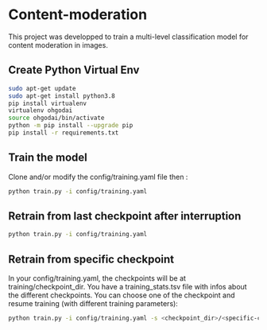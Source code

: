 # Content-moderation

This project was developped to train a multi-level classification model for content moderation in images.

## Create Python Virtual Env

```bash
sudo apt-get update
sudo apt-get install python3.8
pip install virtualenv
virtualenv ohgodai
source ohgodai/bin/activate
python -m pip install --upgrade pip
pip install -r requirements.txt
```

## Train the model

Clone and/or modify the config/training.yaml file then :

```bash
python train.py -i config/training.yaml
```

## Retrain from last checkpoint after interruption

```bash
python train.py -i config/training.yaml
```


## Retrain from specific checkpoint

In your config/training.yaml, the checkpoints will be at training/checkpoint_dir. You have a training_stats.tsv file with infos about the different checkpoints. You can choose one of the checkpoint and resume training (with different training parameters):

```bash
python train.py -i config/training.yaml -s <checkpoint_dir>/<specific-checkpoint>.pth
```
